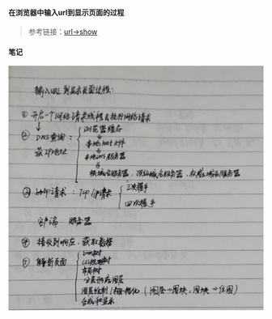 #### 在浏览器中输入url到显示页面的过程

> 参考链接：[url->show](https://zhuanlan.zhihu.com/p/34453198?group_id=957277541711540224)

#### 笔记

![url->show](./url_show.jpg)